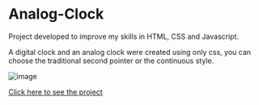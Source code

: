 # Analog-Clock

Project developed to improve my skills in HTML, CSS and Javascript.

A digital clock and an analog clock were created using only css, you can choose the traditional second pointer or the continuous style.

![image](https://user-images.githubusercontent.com/81393388/236698354-ad381150-30ed-4510-9b25-07d2ed6bb50f.png)

[Click here to see the project](https://renanreisdev.github.io/Analog-Clock/)
